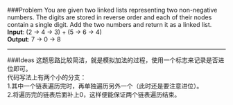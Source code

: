 ###Problem
You are given two linked lists representing two non-negative numbers. The digits are stored in reverse order and each of their nodes contain a single digit. Add the two numbers and return it as a linked list.  
**Input**: (2 -> 4 -> 3) + (5 -> 6 -> 4)  
**Output**: 7 -> 0 -> 8  

---

###Ideas
这题思路比较简洁，就是模拟加法的过程，使用一个标志来记录是否进位即可。  
代码写法上有两个小的分支：  
1.其中一个链表遍历完时，再单独遍历另外一个（此时还是要注意进位）。  
2.将遍历完的链表后面补上0，这样便能保证两个链表遍历结束。  
